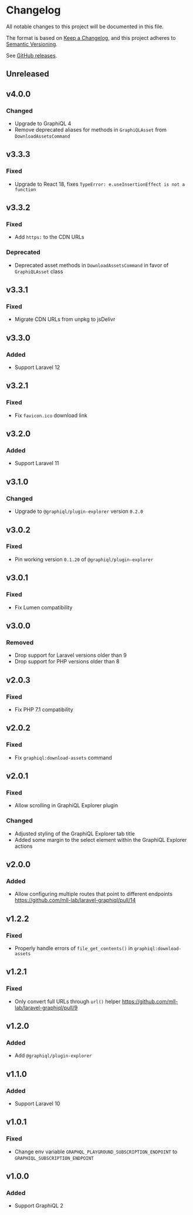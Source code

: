 # Changelog

All notable changes to this project will be documented in this file.

The format is based on [Keep a Changelog](https://keepachangelog.com/en/1.0.0),
and this project adheres to [Semantic Versioning](https://semver.org/spec/v2.0.0.html).

See [GitHub releases](https://github.com/mll-lab/laravel-graphiql/releases).

## Unreleased

## v4.0.0

### Changed

- Upgrade to GraphiQL 4
- Remove deprecated aliases for methods in `GraphiQLAsset` from `DownloadAssetsCommand`

## v3.3.3

### Fixed

- Upgrade to React 18, fixes `TypeError: e.useInsertionEffect is not a function`

## v3.3.2

### Fixed

- Add `https:` to the CDN URLs

### Deprecated

- Deprecated asset methods in `DownloadAssetsCommand` in favor of `GraphiQLAsset` class

## v3.3.1

### Fixed

- Migrate CDN URLs from unpkg to jsDelivr

## v3.3.0

### Added

- Support Laravel 12

## v3.2.1

### Fixed

- Fix `favicon.ico` download link

## v3.2.0

### Added

- Support Laravel 11

## v3.1.0

### Changed

- Upgrade to `@graphiql/plugin-explorer` version `0.2.0`

## v3.0.2

### Fixed

- Pin working version `0.1.20` of `@graphiql/plugin-explorer`

## v3.0.1

### Fixed

- Fix Lumen compatibility

## v3.0.0

### Removed

- Drop support for Laravel versions older than 9
- Drop support for PHP versions older than 8

## v2.0.3

### Fixed

- Fix PHP 7.1 compatibility

## v2.0.2

### Fixed

- Fix `graphiql:download-assets` command

## v2.0.1

### Fixed

- Allow scrolling in GraphiQL Explorer plugin

### Changed

- Adjusted styling of the GraphiQL Explorer tab title
- Added some margin to the select element within the GraphiQL Explorer actions

## v2.0.0

### Added

- Allow configuring multiple routes that point to different endpoints https://github.com/mll-lab/laravel-graphiql/pull/14

## v1.2.2

### Fixed

- Properly handle errors of `file_get_contents()` in `graphiql:download-assets`

## v1.2.1

### Fixed

- Only convert full URLs through `url()` helper https://github.com/mll-lab/laravel-graphiql/pull/9

## v1.2.0

### Added

- Add `@graphiql/plugin-explorer`

## v1.1.0

### Added

- Support Laravel 10

## v1.0.1

### Fixed

- Change env variable `GRAPHQL_PLAYGROUND_SUBSCRIPTION_ENDPOINT` to `GRAPHIQL_SUBSCRIPTION_ENDPOINT`

## v1.0.0

### Added

- Support GraphiQL 2
